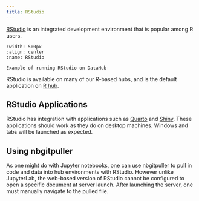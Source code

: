 ```yaml
---
title: RStudio
---
```


[RStudio](https://posit.co/products/open-source/rstudio) is an integrated development environment that is popular among R users.

```{figure} ../images/rstudio.png
:width: 500px
:align: center
:name: RStudio

Example of running RStudio on DataHub
```

RStudio is available on many of our R-based hubs, and is the default application on [R hub](https://r.datahub.berkeley.edu).


## RStudio Applications

RStudio has integration with applications such as [Quarto](quarto.md) and [Shiny](shiny.md). These applications should work as they do on desktop machines. Windows and tabs will be launched as expected.

## Using nbgitpuller

As one might do with Jupyter notebooks, one can use nbgitpuller to pull in code and data into hub environments with RStudio. However unlike JupyterLab, the web-based version of RStudio cannot be configured to open a specific document at server launch. After launching the server, one must manually navigate to the pulled file.
